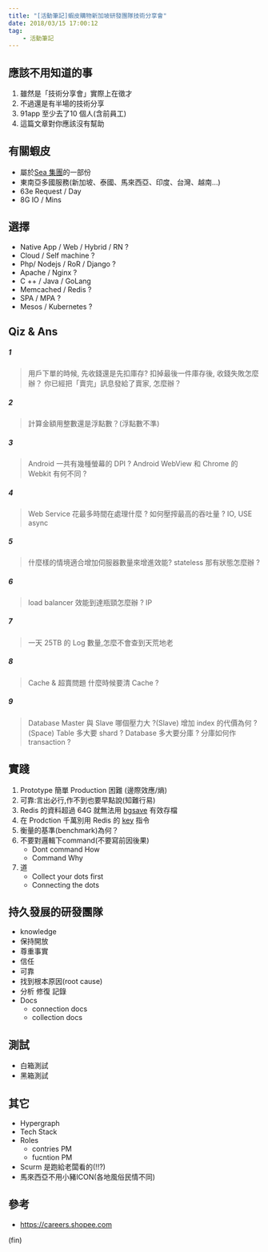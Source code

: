 ```yaml
---
title: "[活動筆記]蝦皮購物新加坡研發團隊技術分享會"
date: 2018/03/15 17:00:12
tag:
	- 活動筆記
---
```


## 應該不用知道的事

1. 雖然是「技術分享會」實際上在徵才
2. 不過還是有半場的技術分享
3. 91app 至少去了10 個人(含前員工)
4. 這篇文章對你應該沒有幫助

## 有關蝦皮

- 屬於[Sea 集團](http://www.seagroup.com/home)的一部份
- 東南亞多國服務(新加坡、泰國、馬來西亞、印度、台灣、越南…)
- 63e Request / Day
- 8G IO / Mins

## 選擇

- Native App / Web / Hybrid / RN ?
- Cloud / Self machine ?
- Php/ Nodejs / RoR / Django ?
- Apache / Nginx ?
- C ++ / Java / GoLang
- Memcached / Redis ?
- SPA / MPA ?
- Mesos / Kubernetes ?

## Qiz & Ans

##### 1
> 用戶下單的時候, 先收錢還是先扣庫存?
> 扣掉最後一件庫存後, 收錢失敗怎麼辦？
> 你已經把「賣完」訊息發給了賣家, 怎麼辦？

##### 2
> 計算金額用整數還是浮點數？(浮點數不準)

##### 3
> Android 一共有幾種螢幕的 DPI ?
> Android WebView 和 Chrome 的 Webkit 有何不同 ?

##### 4
> Web Service 花最多時間在處理什麼 ? 
> 如何壓搾最高的吞吐量 ?
> IO, USE async

##### 5
> 什麼樣的情境適合增加伺服器數量來增進效能?
> stateless
> 那有狀態怎麼辦 ? 

##### 6
> load balancer 效能到達瓶頸怎麼辦 ?
> IP

##### 7
> 一天 25TB 的 Log 數量,怎麼不會查到天荒地老

##### 8
> Cache & 超賣問題
> 什麼時候要清 Cache ?

##### 9
> Database Master 與 Slave 哪個壓力大 ?(Slave)
> 增加 index 的代價為何 ?(Space)
> Table 多大要 shard ?
> Database 多大要分庫 ?
> 分庫如何作 transaction ?

## 實踐

1. Prototype 簡單 Production 困難 (邊際效應/熵)
2. 可靠:言出必行,作不到也要早點說(知難行易)
3. Redis 的資料超過 64G 就無法用 [bgsave](http://redisdoc.com/server/bgsave.html) 有效存檔
4. 在 Prodction 千萬別用 Redis 的 [key](https://redis.io/commands/keys) 指令
5. 衡量的基準(benchmark)為何？
6. 不要對邏輯下command(不要寫前因後果)
	- Dont command How
	- Command Why
7. 道
    - Collect your dots first
    - Connecting the dots


## 持久發展的研發團隊
- knowledge
- 保持開放
- 尊重事實
- 信任
- 可靠
- 找到根本原因(root cause)
- 分析 修復 記錄
- Docs
	- connection docs
	- collection docs

## 測試
- 白箱測試
- 黑箱測試


## 其它
- Hypergraph
- Tech Stack
- Roles
	- contries PM
	- fucntion PM
- Scurm 是跑給老闆看的(!!?)
- 馬來西亞不用小豬ICON(各地風俗民情不同)

## 參考
- https://careers.shopee.com

(fin)